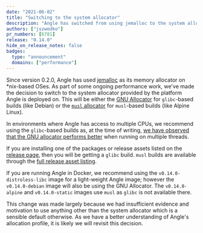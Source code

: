 ```yaml
---
date: "2021-06-02"
title: "Switching to the system allocator"
description: "Angle has switched from using jemalloc to the system allocator"
authors: ["jszwedko"]
pr_numbers: [6781]
release: "0.14.0"
hide_on_release_notes: false
badges:
  type: "announcement"
  domains: ["performance"]
---
```


Since version 0.2.0, Angle has used [jemalloc] as its memory allocator on *nix-based OSes. As part of
some ongoing performance work, we've made the decision to switch to the system allocator provided by the platform
Angle is deployed on. This will be either the [GNU Allocator][gnu_allocator] for `glibc`-based builds (like
Debian) or the [`musl` allocator][musl_allocator] for `musl`-based builds (like Alpine Linux).

In environments where Angle has access to multiple CPUs, we recommend using the `glibc`-based builds as, at the time of
writing, [we have observed that the GNU allocator performs
better][performance] when running on multiple threads.

If you are installing one of the packages or release assets listed on the [release page][0_14],
then you will be getting a `glibc` build. `musl` builds are available through the [full release asset
listing][0_14_full].

If you are running Angle in Docker, we recommend using the `v0.14.0-distroless-libc` image for a light-weight Angle
image; however the `v0.14.0-debian` image will also be using the GNU Allocator. The `v0.14.0-alpine` and
`v0.14.0-static` images use `musl` as `glibc` is not available there.

This change was made largely because we had insufficient evidence and motivation to use anything other than the system
allocator which is a sensible default otherwise. As we have a better understanding of Angle's allocation profile, it is
likely we will revisit this decision.

[0_14]: /releases/0.14.0
[0_14_full]: https://packages.timber.io/angle/v0.14.0
[gnu_allocator]: https://www.gnu.org/software/libc/manual/html_node/The-GNU-Allocator.html
[jemalloc]: https://github.com/jemalloc/jemalloc
[musl_allocator]: https://musl.libc.org/releases.html
[performance]: https://github.com/khulnasoft/angle/issues/1985#issuecomment-670667972
